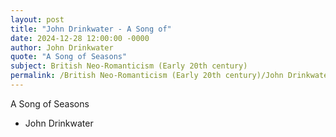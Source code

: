 ```yaml
---
layout: post
title: "John Drinkwater - A Song of"
date: 2024-12-28 12:00:00 -0000
author: John Drinkwater
quote: "A Song of Seasons"
subject: British Neo-Romanticism (Early 20th century)
permalink: /British Neo-Romanticism (Early 20th century)/John Drinkwater/John Drinkwater - A Song of
---
```


A Song of Seasons

- John Drinkwater
